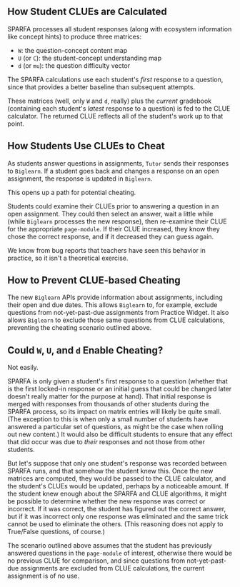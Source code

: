## How Student CLUEs are Calculated

SPARFA processes all student responses
(along with ecosystem information like concept hints)
to produce three matrices:

* `W`: the question-concept content map
* `U` (or `C`): the student-concept understanding map
* `d` (or `mu`): the question difficulty vector

The SPARFA calculations use each student's _first_ response to a question,
since that provides a better baseline than subsequent attempts.

These matrices
(well, only `W` and `d`, really)
plus the _current_ gradebook
(containing each student's _latest_ response to a question)
is fed to the CLUE calculator.
The returned CLUE 
reflects all of the student's work 
up to that point.

## How Students Use CLUEs to Cheat

As students answer questions in assignments,
`Tutor` sends their responses to `Biglearn`.
If a student goes back 
and changes a response on an open assignment,
the response is updated in `Biglearn`.

This opens up a path for potential cheating.

Students could examine their CLUEs
prior to answering a question
in an open assignment.
They could then select an answer,
wait a little while
(while `Biglearn` processes the new response),
then re-examine their CLUE
for the appropriate `page-module`.
If their CLUE increased,
they know they chose the correct response,
and if it decreased
they can guess again.

We know from bug reports
that teachers have seen this behavior in practice,
so it isn't a theoretical exercise.

## How to Prevent CLUE-based Cheating

The new `Biglearn` APIs provide information about assignments,
including their open and due dates.
This allows `Biglearn` to, for example, 
exclude questions from not-yet-past-due assignments
from Practice Widget.
It also allows `Biglearn`
to exclude those same questions
from CLUE calculations,
preventing the cheating scenario outlined above.

## Could `W`, `U`, and `d` Enable Cheating?

Not easily.

SPARFA is only given a student's first response to a question
(whether that is the first locked-in response
or an initial guess that could be changed later
doesn't really matter for the purpose at hand).
That initial response is merged
with responses from thousands of other students
during the SPARFA process,
so its impact on matrix entries will likely be quite small.
(The exception to this
is when only a small number of students
have answered a particular set of questions,
as might be the case
when rolling out new content.)
It would also be difficult students
to ensure that any effect that did occur
was due to _their_ responses
and not those from other students.

But let's suppose that only one student's response
was recorded between SPARFA runs,
and that somehow the student knew this.
Once the new matrices are computed,
they would be passed to the CLUE calculator,
and the student's CLUEs would be updated,
perhaps by a noticeable amount.
If the student knew enough
about the SPARFA and CLUE algorithms,
it might be possible to determine whether
the new response was correct or incorrect.
If it was correct,
the student has figured out the correct answer,
but if it was incorrect
only one response was eliminated
and the same trick cannot be used
to eliminate the others.
(This reasoning does not apply to True/False questions, of course.)

The scenario outlined above
assumes that the student has previously answered questions
in the `page-module` of interest,
otherwise there would be no previous CLUE for comparison,
and since questions from not-yet-past-due assignments
are excluded from CLUE calculations,
the current assignment is of no use.
